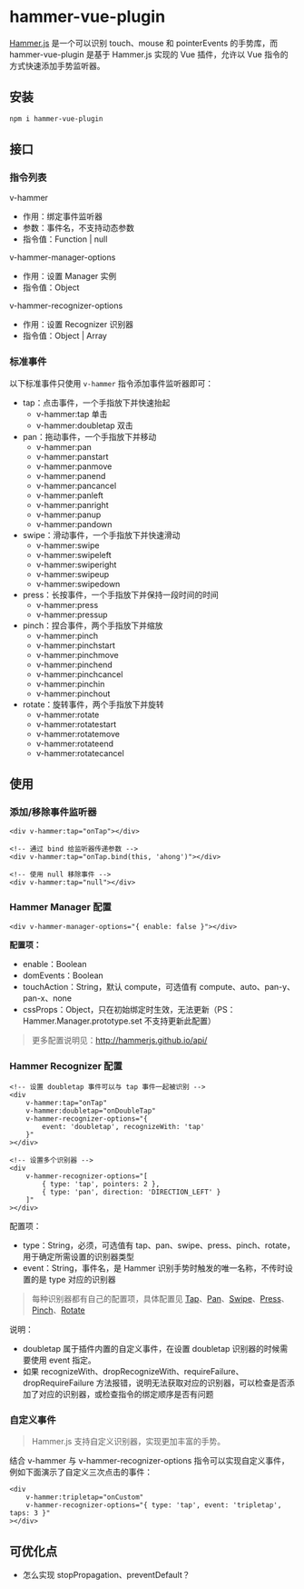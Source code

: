 # hammer-vue-plugin

[Hammer.js](http://hammerjs.github.io/) 是一个可以识别 touch、mouse 和 pointerEvents 的手势库，而 hammer-vue-plugin 是基于 Hammer.js 实现的 Vue 插件，允许以 Vue 指令的方式快速添加手势监听器。



## 安装

```bash
npm i hammer-vue-plugin
```



## 接口

### 指令列表

v-hammer

- 作用：绑定事件监听器
- 参数：事件名，不支持动态参数
- 指令值：Function | null

v-hammer-manager-options

- 作用：设置 Manager 实例
- 指令值：Object

v-hammer-recognizer-options

- 作用：设置 Recognizer 识别器
- 指令值：Object | Array



### 标准事件

以下标准事件只使用 `v-hammer` 指令添加事件监听器即可：

- tap：点击事件，一个手指放下并快速抬起
  - v-hammer:tap 单击
  - v-hammer:doubletap  双击
- pan：拖动事件，一个手指放下并移动
  - v-hammer:pan
  - v-hammer:panstart
  - v-hammer:panmove
  - v-hammer:panend
  - v-hammer:pancancel
  - v-hammer:panleft
  - v-hammer:panright
  - v-hammer:panup
  - v-hammer:pandown
- swipe：滑动事件，一个手指放下并快速滑动
  - v-hammer:swipe
  - v-hammer:swipeleft
  - v-hammer:swiperight
  - v-hammer:swipeup
  - v-hammer:swipedown
- press：长按事件，一个手指放下并保持一段时间的时间
  - v-hammer:press
  - v-hammer:pressup
- pinch：捏合事件，两个手指放下并缩放
  - v-hammer:pinch
  - v-hammer:pinchstart
  - v-hammer:pinchmove
  - v-hammer:pinchend
  - v-hammer:pinchcancel
  - v-hammer:pinchin
  - v-hammer:pinchout
- rotate：旋转事件，两个手指放下并旋转
  - v-hammer:rotate
  - v-hammer:rotatestart
  - v-hammer:rotatemove
  - v-hammer:rotateend
  - v-hammer:rotatecancel



## 使用

### 添加/移除事件监听器

```vue
<div v-hammer:tap="onTap"></div>

<!-- 通过 bind 给监听器传递参数 -->
<div v-hammer:tap="onTap.bind(this, 'ahong')"></div>

<!-- 使用 null 移除事件 -->
<div v-hammer:tap="null"></div>
```



### Hammer Manager 配置

```vue
<div v-hammer-manager-options="{ enable: false }"></div>
```

**配置项：**

- enable：Boolean
- domEvents：Boolean
- touchAction：String，默认 compute，可选值有 compute、auto、pan-y、pan-x、none
- cssProps：Object，只在初始绑定时生效，无法更新（PS：Hammer.Manager.prototype.set 不支持更新此配置）

> 更多配置说明见：http://hammerjs.github.io/api/



### Hammer Recognizer 配置

```vue
<!-- 设置 doubletap 事件可以与 tap 事件一起被识别 -->
<div
    v-hammer:tap="onTap"
    v-hammer:doubletap="onDoubleTap"
    v-hammer-recognizer-options="{
        event: 'doubletap', recognizeWith: 'tap'
    }"
></div>
```

```vue
<!-- 设置多个识别器 -->
<div
    v-hammer-recognizer-options="[
        { type: 'tap', pointers: 2 },
        { type: 'pan', direction: 'DIRECTION_LEFT' }
    ]"
></div>
```

配置项：

- type：String，必须，可选值有 tap、pan、swipe、press、pinch、rotate，用于确定所需设置的识别器类型
- event：String，事件名，是 Hammer 识别手势时触发的唯一名称，不传时设置的是 type 对应的识别器

> 每种识别器都有自己的配置项，具体配置见 [Tap](http://hammerjs.github.io/recognizer-tap/)、[Pan](http://hammerjs.github.io/recognizer-pan/)、[Swipe](http://hammerjs.github.io/recognizer-swipe/)、[Press](http://hammerjs.github.io/recognizer-press/)、[Pinch](http://hammerjs.github.io/recognizer-pinch/)、[Rotate](http://hammerjs.github.io/recognizer-rotate/)

说明：

- doubletap 属于插件内置的自定义事件，在设置 doubletap 识别器的时候需要使用 event 指定。
- 如果 recognizeWith、dropRecognizeWith、requireFailure、dropRequireFailure 方法报错，说明无法获取对应的识别器，可以检查是否添加了对应的识别器，或检查指令的绑定顺序是否有问题



### 自定义事件

> Hammer.js 支持自定义识别器，实现更加丰富的手势。

结合 v-hammer 与 v-hammer-recognizer-options 指令可以实现自定义事件，例如下面演示了自定义三次点击的事件：

```vue
<div
    v-hammer:tripletap="onCustom"
    v-hammer-recognizer-options="{ type: 'tap', event: 'tripletap', taps: 3 }"
></div>
```



## 可优化点

- 怎么实现 stopPropagation、preventDefault？
